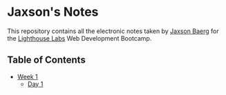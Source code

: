 # Jaxson's Notes

This repository contains all the electronic notes taken by [Jaxson Baerg](https://github.com/Jaxson-Baerg) for the [Lighthouse Labs](https://www.lighthouselabs.ca/) Web Development Bootcamp.

## Table of Contents
* [Week 1](/Week_1)
  * [Day 1](/Day_1)